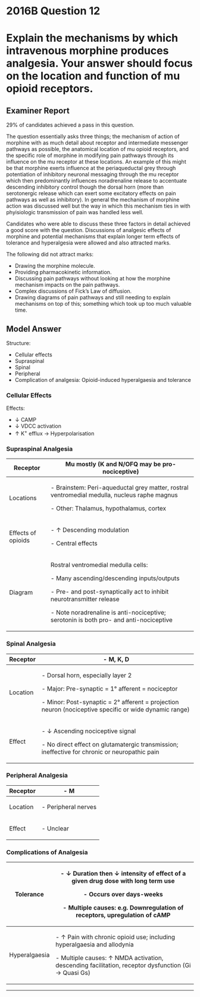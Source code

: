 <div class = "saq"> 

# 2016B Question 12 
# Explain the mechanisms by which intravenous morphine produces analgesia. Your answer should focus on the location and function of mu opioid receptors.


## Examiner Report
29% of candidates achieved a pass in this question.


The question essentially asks three things; the mechanism of action of morphine with as much detail about receptor and intermediate messenger pathways as possible, the anatomical location of mu opioid receptors, and the specific role of morphine in modifying pain pathways through its influence on the mu receptor at these locations. An example of this might be that morphine exerts influence at the periaqueductal grey through potentiation of inhibitory neuronal messaging through the mu receptor which then predominantly influences noradrenaline release to accentuate descending inhibitory control though the dorsal horn (more than serotonergic release which can exert some excitatory effects on pain pathways as well as inhibitory). In general the mechanism of morphine action was discussed well but the way in which this mechanism ties in with phyisiologic transmission of pain was handled less well.


Candidates who were able to discuss these three factors in detail achieved a good score with the question. Discussions of analgesic effects of morphine and potential mechanisms that explain longer term effects of tolerance and hyperalgesia were allowed and also attracted marks.


The following did not attract marks:
- Drawing the morphine molecule.
- Providing pharmacokinetic information.
- Discussing pain pathways without looking at how the morphine mechanism impacts on the pain pathways.
- Complex discussions of Fick’s Law of diffusion.
- Drawing diagrams of pain pathways and still needing to explain mechanisms on top of this; something which took up too much valuable time.


## Model Answer
Structure:
- Cellular effects
- Supraspinal
- Spinal
- Peripheral
- Complication of analgesia: Opioid-induced hyperalgaesia and tolerance

### Cellular Effects
Effects:
- ↓ CAMP
- ↓ VDCC activation
- ↑ K<sup>+</sup> efflux → Hyperpolarisation

### Supraspinal Analgesia

|Receptor|Mu mostly (K and N/OFQ may be pro-nociceptive)|
| -- | -- |
|Locations|<p>- Brainstem: Peri-aqueductal grey matter, rostral ventromedial medulla, nucleus raphe magnus</p><p>- Other: Thalamus, hypothalamus, cortex</p>|
|Effects of opioids|<p>- ↑ Descending modulation</p><p>- Central effects</p>|
|Diagram|<p>Rostral ventromedial medulla cells:</p><p>- Many ascending/descending inputs/outputs</p><p>- Pre- and post-synaptically act to inhibit neurotransmitter release</p><p>- Note noradrenaline is anti-nociceptive; serotonin is both pro- and anti-nociceptive</p>|

### Spinal Analgesia

|Receptor|- M, K, D|
| -- | -- |
|Location|<p>- Dorsal horn, especially layer 2</p><p>- Major: Pre-synaptic = 1° afferent = nociceptor</p><p>- Minor: Post-synaptic = 2° afferent = projection neuron (nociceptive specific or wide dynamic range)</p>|
|Effect|<p>- ↓ Ascending nociceptive signal</p><p>- No direct effect on glutamatergic transmission; ineffective for chronic or neuropathic pain</p>|

### Peripheral Analgesia

|Receptor|- M|
| -- | -- |
|Location|<p>- Peripheral nerves</p>|
|Effect|<p>- Unclear</p>|

### Complications of Analgesia

|Tolerance|<p>- ↓ Duration then ↓ intensity of effect of a given drug dose with long term use</p><p>- Occurs over days-weeks</p><p>- Multiple causes: e.g. Downregulation of receptors, upregulation of cAMP</p>|
| -- | -- |
|Hyperalgaesia|<p>- ↑ Pain with chronic opioid use; including hyperalgaesia and allodynia</p><p>- Multiple causes: ↑ NMDA activation, descending facilitation, receptor dysfunction (Gi → Quasi Gs)</p>|



--- 

</div>